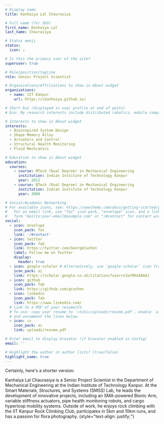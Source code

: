 ```yaml
---
# Display name
title: Kanhaiya Lal Chaurasiya

# Full name (for SEO)
first_name: Kanhaiya Lal
last_name: Chaurasiya

# Status emoji
status:
  icon: ☕️

# Is this the primary user of the site?
superuser: true

# Role/position/tagline
role: Senior Project Scientist

# Organizations/Affiliations to show in About widget
organizations:
  - name: IIT Kanpur
    url: https://ckanhaiya.github.io/

# Short bio (displayed in user profile at end of posts)
# bio: My research interests include distributed robotics, mobile computing and programmable matter.

# Interests to show in About widget
interests:
  - Bioinspired System Design
  - Shape Memory Alloy
  - Actuators and Control
  - Structural Health Monitoring
  - Fluid Mechcanics

# Education to show in About widget
education:
  courses:
    - course: MTech (Dual Degree) in Mechanical Engineering
      institution: Indian Institute of Technology Kanpur
      year: 2012
    - course: BTech (Dual Degree) in Mechanical Engineering
      institution: Indian Institute of Technology Kanpur
      year: 2009

# Social/Academic Networking
# For available icons, see: https://wowchemy.com/docs/getting-started/page-builder/#icons
#   For an email link, use "fas" icon pack, "envelope" icon, and a link in the
#   form "mailto:your-email@example.com" or "/#contact" for contact widget.
social:
  - icon: envelope
    icon_pack: fas
    link: '/#contact'
  - icon: twitter
    icon_pack: fab
    link: https://twitter.com/GeorgeCushen
    label: Follow me on Twitter
    display:
      header: true
  - icon: google-scholar # Alternatively, use `google-scholar` icon from `ai` icon pack
    icon_pack: ai
    link: https://scholar.google.co.uk/citations?user=sIwtMXoAAAAJ
  - icon: github
    icon_pack: fab
    link: https://github.com/gcushen
  - icon: linkedin
    icon_pack: fab
    link: https://www.linkedin.com/
  # Link to a PDF of your resume/CV.
  # To use: copy your resume to `static/uploads/resume.pdf`, enable `ai` icons in `params.yaml`,
  # and uncomment the lines below.
  - icon: cv
    icon_pack: ai
    link: uploads/resume.pdf

# Enter email to display Gravatar (if Gravatar enabled in Config)
email: ''

# Highlight the author in author lists? (true/false)
highlight_name: true
---
```


Certainly, here's a shorter version:

Kanhaiya Lal Chaurasiya is a Senior Project Scientist in the Department of Mechanical Engineering at the Indian Institute of Technology Kanpur. At the Smart Materials, Structures, and Systems (SMSS) Lab, he leads the development of innovative projects, including an SMA-powered Bionic Arm, variable stiffness actuators, pipe health monitoring robots, and cargo hyperloop mobility systems. Outside of work, he enjoys rock climbing with the IIT Kanpur Rock Climbing Club, participates in 5km and 10km runs, and has a passion for flora photography.
{style="text-align: justify;"}